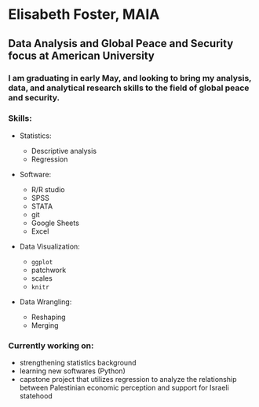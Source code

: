 # Elisabeth Foster, MAIA
## Data Analysis and Global Peace and Security focus at American University 

### I am graduating in early May, and looking to bring my analysis, data, and analytical research skills to the field of global peace and security. 

### Skills: 

- Statistics:
  - Descriptive analysis
  - Regression 
  
- Software:
  - R/R studio
  - SPSS
  - STATA 
  - git 
  - Google Sheets
  - Excel 
 
- Data Visualization: 
  - `ggplot`
  - patchwork 
  - scales
  - `knitr`
  
- Data Wrangling:
  - Reshaping
  - Merging
 
### Currently working on:
- strengthening statistics background
- learning new softwares (Python) 
- capstone project that utilizes regression to analyze the relationship between Palestinian economic perception and support for Israeli statehood
